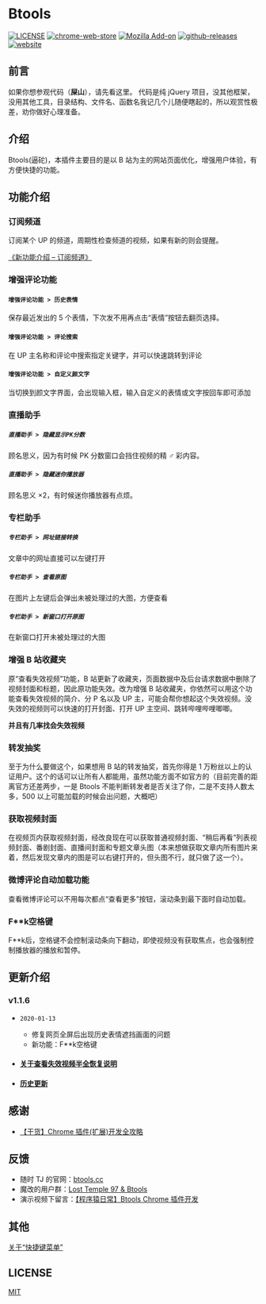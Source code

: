 # Btools

[![LICENSE](https://img.shields.io/github/license/imba97/Btools.svg)](https://github.com/imba97/Btools/blob/master/LICENSE)
[![chrome-web-store](https://img.shields.io/chrome-web-store/users/codgofkgobbmgglciccjabipdlgefnch.svg)](https://chrome.google.com/webstore/detail/btools/codgofkgobbmgglciccjabipdlgefnch)
[![Mozilla Add-on](https://img.shields.io/amo/users/Btools.svg)](https://addons.mozilla.org/zh-CN/firefox/addon/btools)
[![github-releases](https://img.shields.io/github/downloads/imba97/Btools/total.svg)](https://github.com/imba97/Btools/releases)
[![website](https://img.shields.io/website-up-down-green-red/https/shields.io.svg?label=website)](http://btools.cc)

## 前言

如果你想参观代码（**屎山**），请先看这里。
代码是纯 jQuery 项目，没其他框架，没用其他工具，目录结构、文件名、函数名我记几个儿随便瞎起的，所以观赏性极差，劝你做好心理准备。

## 介绍

Btools(逼砣)，本插件主要目的是以 B 站为主的网站页面优化，增强用户体验，有方便快捷的功能。

## 功能介绍

### 订阅频道

订阅某个 UP 的频道，周期性检查频道的视频，如果有新的则会提醒。

[《新功能介绍 – 订阅频道》](https://btools.cc/new-function-3/)

### 增强评论功能

#### `增强评论功能 > 历史表情`

保存最近发出的 5 个表情，下次发不用再点击“表情”按钮去翻页选择。

#### `增强评论功能 > 评论搜索`

在 UP 主名称和评论中搜索指定关键字，并可以快速跳转到评论

#### `增强评论功能 > 自定义颜文字`

当切换到颜文字界面，会出现输入框，输入自定义的表情或文字按回车即可添加

### 直播助手

##### `直播助手 > 隐藏显示PK分数`

顾名思义，因为有时候 PK 分数窗口会挡住视频的精 ♂ 彩内容。

##### `直播助手 > 隐藏迷你播放器`

顾名思义 ×2，有时候迷你播放器有点烦。

### 专栏助手

##### `专栏助手 > 网址链接转换`

文章中的网址直接可以左键打开

##### `专栏助手 > 查看原图`

在图片上左键后会弹出未被处理过的大图，方便查看

##### `专栏助手 > 新窗口打开原图`

在新窗口打开未被处理过的大图

### 增强 B 站收藏夹

原“查看失效视频”功能，B 站更新了收藏夹，页面数据中及后台请求数据中删除了视频封面和标题，因此原功能失效。改为增强 B 站收藏夹，你依然可以用这个功能查看失效视频的简介、分 P 名以及 UP 主，可能会帮你想起这个失效视频。没失效的视频则可以快速的打开封面、打开 UP 主空间、跳转哔哩哔哩唧唧。

**并且有几率找会失效视频**

### 转发抽奖

至于为什么要做这个，如果想用 B 站的转发抽奖，首先你得是 1 万粉丝以上的认证用户。这个的话可以让所有人都能用，虽然功能方面不如官方的（目前完善的距离官方还差两步，一是 Btools 不能判断转发者是否关注了你，二是不支持人数太多，500 以上可能加载的时候会出问题，大概吧）

### 获取视频封面

在视频页内获取视频封面，经改良现在可以获取普通视频封面、“稍后再看”列表视频封面、番剧封面、直播间封面和专题文章头图（本来想做获取文章内所有图片来着，然后发现文章内的图是可以右键打开的，但头图不行，就只做了这一个）。

### 微博评论自动加载功能

查看微博评论可以不用每次都点“查看更多”按钮，滚动条到最下面时自动加载。

### F**k空格键

F**k后，空格键不会控制滚动条向下翻动，即使视频没有获取焦点，也会强制控制播放器的播放和暂停。

## 更新介绍

### v1.1.6

- `2020-01-13`

  - 修复网页全屏后出现历史表情遮挡画面的问题
  - 新功能：F**k空格键

- #### [关于查看失效视频半全恢复说明](https://btools.cc/announcement-2019-11-04/)

- #### [历史更新](https://btools.cc/tag/update/)

## 感谢

- [【干货】Chrome 插件(扩展)开发全攻略](https://www.cnblogs.com/liuxianan/p/chrome-plugin-develop.html)

## 反馈

- 随时 TJ 的官网：[btools.cc](http://btools.cc)
- 魔改的用户群：[Lost Temple 97 & Btools](https://jq.qq.com/?_wv=1027&k=5WdaKxF)
- 演示视频下留言：[【程序猿日常】Btools Chrome 插件开发](https://www.bilibili.com/video/av38950957/)

## 其他

[关于“快捷键菜单”](http://btools.cc/hot-key-menu/)

## LICENSE

[MIT](https://github.com/imba97/Btools/blob/master/LICENSE)
